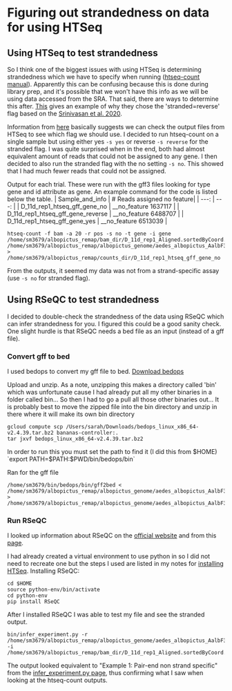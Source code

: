 # Figuring out strandedness on data for using HTSeq

## Using HTSeq to test strandedness
So I think one of the biggest issues with using HTSeq is determining strandedness which we have to specify when running ([htseq-count manual](https://htseq.readthedocs.io/en/master/count.html)). Apparently this can be confusing because this is done during library prep, and it's possible that we won't have this info as we will be using data accessed from the SRA. That said, there are ways to determine this after. [This](https://github.com/mcadamme/Culex_RNAseq_Chemosensory/blob/master/Upstream_processing/strandedness_and_htseq.md) gives an example of why they chose the 'stranded=reverse' flag based on the [Srinivasan et al. 2020](https://academic.oup.com/bfg/article/19/5-6/339/5837822?login=true).

Information from [here](https://chipster.csc.fi/manual/library-type-summary.html) basically suggests we can check the output files from HTSeq to see which flag we should use. I decided to run htseq-count on a single sample but using either yes `-s yes` or reverse `-s reverse` for the stranded flag. I was quite surprised when in the end, both had almost equivalent amount of reads that could not be assigned to any gene. I then decided to also run the stranded flag with the no setting `-s no`. This showed that I had much fewer reads that could not be assigned.

Output for each trial. These were run with the gff3 files looking for type gene and id attribute as gene. An example command for the code is listed below the table.
| Sample_and_info | # Reads assigned no feature|
| ---: | ---: |
| D_11d_rep1_htseq_gff_gene_no | __no_feature	1637117 | 
| D_11d_rep1_htseq_gff_gene_reverse | __no_feature	6488707 |
| D_11d_rep1_htseq_gff_gene_yes | __no_feature	6513039 |
```
htseq-count -f bam -a 20 -r pos -s no -t gene -i gene /home/sm3679/albopictus_remap/bam_dir/D_11d_rep1_Aligned.sortedByCoord.out.bam /home/sm3679/albopictus_remap/albopictus_genome/aedes_albopictus_AalbF3.gff3 > /home/sm3679/albopictus_remap/counts_dir/D_11d_rep1_htseq_gff_gene_no
```
From the outputs, it seemed my data was not from a strand-specific assay (use `-s no` for stranded flag).

## Using RSeQC to test strandedness
I decided to double-check the strandedness of the data using RSeQC which can infer strandedness for you. I figured this could be a good sanity check. One slight hurdle is that RSeQC needs a bed file as an input (instead of a gff file).

### Convert gff to bed
I used bedops to convert my gff file to bed.
[Download bedops](https://bedops.readthedocs.io/en/latest/content/reference/file-management/conversion/gff2bed.html)

Upload and unzip. As a note, unzipping this makes a directory called 'bin' which was unfortunate cause I had already put all my other binaries in a folder called bin... So then I had to go a pull all those other binaries out... It is probably best to move the zipped file into the bin directory and unzip in there where it will make its own bin directory
```
gcloud compute scp /Users/sarah/Downloads/bedops_linux_x86_64-v2.4.39.tar.bz2 bananas-controller:.
tar jxvf bedops_linux_x86_64-v2.4.39.tar.bz2
```
In order to run this you must set the path to find it (I did this from $HOME) `export PATH=$PATH:$PWD/bin/bedops/bin`

Ran for the gff file
```
/home/sm3679/bin/bedops/bin/gff2bed < /home/sm3679/albopictus_remap/albopictus_genome/aedes_albopictus_AalbF3.gff3 > /home/sm3679/albopictus_remap/albopictus_genome/aedes_albopictus_AalbF3.bed
```

### Run RSeQC
I looked up information about RSeQC on the [official website](http://rseqc.sourceforge.net/#infer-experiment-py) and from this [page](https://chipster.csc.fi/manual/rseqc_infer_rnaseq_experiment.html).

I had already created a virtual environment to use python in so I did not need to recreate one but the steps I used are listed in my notes for [installing HTSeq](https://github.com/srmarzec/albopictus_remapping/blob/main/misc/SarahNotes.md#installing-htseq). Installing RSeQC:
```
cd $HOME
source python-env/bin/activate
cd python-env
pip install RSeQC
```
After I installed RSeQC I was able to test my file and see the stranded output. 
```
bin/infer_experiment.py -r /home/sm3679/albopictus_remap/albopictus_genome/aedes_albopictus_AalbF3.bed -i /home/sm3679/albopictus_remap/bam_dir/D_11d_rep1_Aligned.sortedByCoord.out.bam
```
The output looked equivalent to "Example 1: Pair-end non strand specific" from the [infer_experiment.py page](http://rseqc.sourceforge.net/#infer-experiment-py), thus confirming what I saw when looking at the htseq-count outputs.
